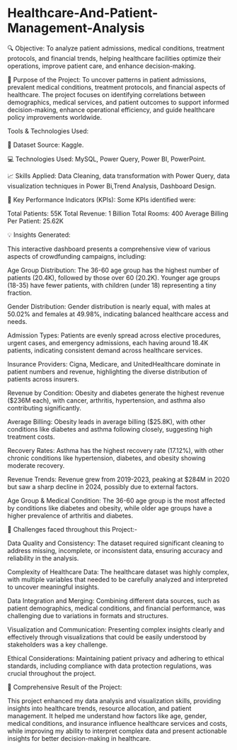 # Healthcare-And-Patient-Management-Analysis
🔍 Objective: To analyze patient admissions, medical conditions, treatment protocols, and financial trends, helping healthcare facilities optimize their operations, improve patient care, and enhance decision-making.


🎯 Purpose of the Project: To uncover patterns in patient admissions, prevalent medical conditions, treatment protocols, and financial aspects of healthcare. The project focuses on identifying correlations between demographics, medical services, and patient outcomes to support informed decision-making, enhance operational efficiency, and guide healthcare policy improvements worldwide.


Tools & Technologies Used:

📂 Dataset Source: Kaggle.

💻 Technologies Used: MySQL, Power Query, Power BI, PowerPoint.

📈 Skills Applied: Data Cleaning, data transformation with Power Query, data visualization techniques in Power Bi,Trend Analysis, Dashboard Design.

🔑 Key Performance Indicators (KPIs):
Some KPIs identified were:

Total Patients: 55K
Total Revenue: 1 Billion
Total Rooms: 400
Average Billing Per Patient: 25.62K

💡 Insights Generated:

This interactive dashboard presents a comprehensive view of various aspects of crowdfunding campaigns, including:

Age Group Distribution: The 36-60 age group has the highest number of patients (20.4K), followed by those over 60 (20.2K). Younger age groups (18-35) have fewer patients, with children (under 18) representing a tiny fraction.

Gender Distribution: Gender distribution is nearly equal, with males at 50.02% and females at 49.98%, indicating balanced healthcare access and needs.

Admission Types: Patients are evenly spread across elective procedures, urgent cases, and emergency admissions, each having around 18.4K patients, indicating consistent demand across healthcare services.

Insurance Providers: Cigna, Medicare, and UnitedHealthcare dominate in patient numbers and revenue, highlighting the diverse distribution of patients across insurers.

Revenue by Condition: Obesity and diabetes generate the highest revenue ($236M each), with cancer, arthritis, hypertension, and asthma also contributing significantly.

Average Billing: Obesity leads in average billing ($25.8K), with other conditions like diabetes and asthma following closely, suggesting high treatment costs.

Recovery Rates: Asthma has the highest recovery rate (17.12%), with other chronic conditions like hypertension, diabetes, and obesity showing moderate recovery.

Revenue Trends: Revenue grew from 2019-2023, peaking at $284M in 2020 but saw a sharp decline in 2024, possibly due to external factors.

Age Group & Medical Condition: The 36-60 age group is the most affected by conditions like diabetes and obesity, while older age groups have a higher prevalence of arthritis and diabetes.

📝 Challenges faced throughout this Project:-

Data Quality and Consistency: The dataset required significant cleaning to address missing, incomplete, or inconsistent data, ensuring accuracy and reliability in the analysis.

Complexity of Healthcare Data: The healthcare dataset was highly complex, with multiple variables that needed to be carefully analyzed and interpreted to uncover meaningful insights.

Data Integration and Merging: Combining different data sources, such as patient demographics, medical conditions, and financial performance, was challenging due to variations in formats and structures.

Visualization and Communication: Presenting complex insights clearly and effectively through visualizations that could be easily understood by stakeholders was a key challenge.

Ethical Considerations: Maintaining patient privacy and adhering to ethical standards, including compliance with data protection regulations, was crucial throughout the project.

🌟 Comprehensive Result of the Project:

This project enhanced my data analysis and visualization skills, providing insights into healthcare trends, resource allocation, and patient management. It helped me understand how factors like age, gender, medical conditions, and insurance influence healthcare services and costs, while improving my ability to interpret complex data and present actionable insights for better decision-making in healthcare.
